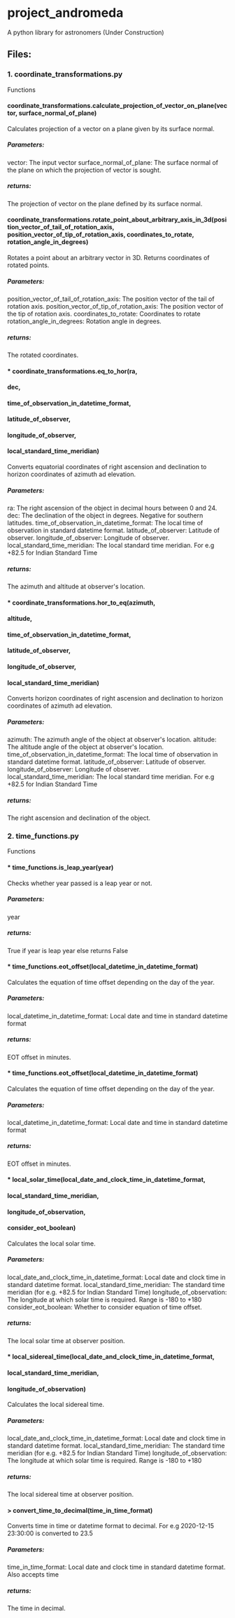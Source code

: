 # project_andromeda
A python library for astronomers (Under Construction)

## Files:

### 1. coordinate_transformations.py

Functions

####  coordinate_transformations.calculate_projection_of_vector_on_plane(vector, surface_normal_of_plane)
Calculates projection of a vector on a plane given by its surface normal.
##### Parameters: 
vector: The input vector
surface_normal_of_plane: The surface normal of the plane on which the projection of vector is sought.
##### returns:
The projection of vector on the plane defined by its surface normal.

####  coordinate_transformations.rotate_point_about_arbitrary_axis_in_3d(position_vector_of_tail_of_rotation_axis, position_vector_of_tip_of_rotation_axis, coordinates_to_rotate, rotation_angle_in_degrees)
Rotates a point about an arbitrary vector in 3D. Returns coordinates of rotated points.
##### Parameters: 
position_vector_of_tail_of_rotation_axis: The position vector of the tail of rotation axis.
position_vector_of_tip_of_rotation_axis: The position vector of the tip of rotation axis.
coordinates_to_rotate: Coordinates to rotate
rotation_angle_in_degrees: Rotation angle in degrees.
##### returns:
The rotated coordinates.

#### * coordinate_transformations.eq_to_hor(ra,
####                                        dec,
####                                        time_of_observation_in_datetime_format,
####                                        latitude_of_observer,
####                                        longitude_of_observer,
####                                        local_standard_time_meridian)
Converts equatorial coordinates of right ascension and declination to horizon coordinates of azimuth ad elevation.
##### Parameters: 
ra: The right ascension of the object in decimal hours between 0 and 24. 
dec: The declination of the object in degrees. Negative for southern latitudes.
time_of_observation_in_datetime_format: The local time of observation in standard datetime format.
latitude_of_observer: Latitude of observer.
longitude_of_observer: Longitude of observer.
local_standard_time_meridian: The local standard time meridian. For e.g +82.5 for Indian Standard Time
##### returns:
The azimuth and altitude at observer's location.

#### * coordinate_transformations.hor_to_eq(azimuth,
####              altitude,
####              time_of_observation_in_datetime_format,
####              latitude_of_observer,
####              longitude_of_observer,
####              local_standard_time_meridian)
Converts horizon coordinates of right ascension and declination to horizon coordinates of azimuth ad elevation.
##### Parameters: 
azimuth: The azimuth angle of the object at observer's location.
altitude: The altitude angle of the object at observer's location.
time_of_observation_in_datetime_format: The local time of observation in standard datetime format.
latitude_of_observer: Latitude of observer.
longitude_of_observer: Longitude of observer.
local_standard_time_meridian: The local standard time meridian. For e.g +82.5 for Indian Standard Time
##### returns:
The right ascension and declination of the object.


### 2. time_functions.py
Functions
#### * time_functions.is_leap_year(year)
Checks whether year passed is a leap year or not.
##### Parameters: 
year
##### returns:
True if year is leap year else returns False

#### * time_functions.eot_offset(local_datetime_in_datetime_format)
Calculates the equation of time offset depending on the day of the year.
##### Parameters: 
local_datetime_in_datetime_format: Local date and time in standard datetime format 
##### returns:
EOT offset in minutes.

#### * time_functions.eot_offset(local_datetime_in_datetime_format)
Calculates the equation of time offset depending on the day of the year.
##### Parameters: 
local_datetime_in_datetime_format: Local date and time in standard datetime format 
##### returns:
EOT offset in minutes.

#### * local_solar_time(local_date_and_clock_time_in_datetime_format,
####                    local_standard_time_meridian,
####                    longitude_of_observation,
####                    consider_eot_boolean)
Calculates the local solar time.
##### Parameters: 
local_date_and_clock_time_in_datetime_format: Local date and clock time in standard datetime format.
local_standard_time_meridian: The standard time meridian (for e.g. +82.5 for Indian Standard Time)
longitude_of_observation: The longitude at which solar time is required. Range is -180 to +180
consider_eot_boolean: Whether to consider equation of time offset.
##### returns:
The local solar time at observer position.

#### * local_sidereal_time(local_date_and_clock_time_in_datetime_format,
####                        local_standard_time_meridian,
####                        longitude_of_observation)
Calculates the local sidereal time.
##### Parameters: 
local_date_and_clock_time_in_datetime_format: Local date and clock time in standard datetime format.
local_standard_time_meridian: The standard time meridian (for e.g. +82.5 for Indian Standard Time)
longitude_of_observation: The longitude at which solar time is required. Range is -180 to +180
##### returns:
The local sidereal time at observer position.

#### > convert_time_to_decimal(time_in_time_format)
Converts time in time or datetime format to decimal. For e.g 2020-12-15 23:30:00 is converted to 23.5
##### Parameters: 
time_in_time_format: Local date and clock time in standard datetime format. Also accepts time
##### returns:
The time in decimal.
